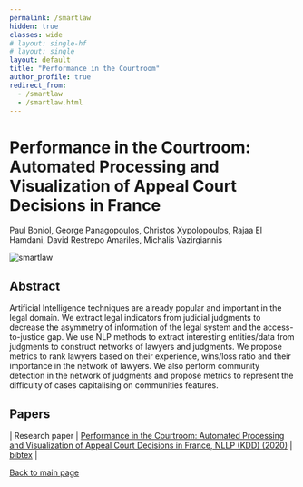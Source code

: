 ```yaml
---
permalink: /smartlaw
hidden: true
classes: wide
# layout: single-hf
# layout: single
layout: default
title: "Performance in the Courtroom"
author_profile: true
redirect_from: 
  - /smartlaw
  - /smartlaw.html
---
```


# Performance in the Courtroom: Automated Processing and Visualization of Appeal Court Decisions in France
Paul Boniol, George Panagopoulos, Christos Xypolopoulos, Rajaa El Hamdani, David Restrepo Amariles, Michalis Vazirgiannis


![smartlaw](https://boniolp.github.io/paulboniol/assets/img/smartlaw.jpg)

## Abstract


Artificial Intelligence techniques are already popular and important in the legal domain. 
We extract legal indicators from judicial judgments to decrease the asymmetry of information of the legal system and the access-to-justice gap. 
We use NLP methods to extract interesting entities/data from judgments to construct networks of lawyers and judgments. 
We propose metrics to rank lawyers based on their experience, wins/loss ratio and their importance in the network of lawyers. 
We also perform community detection in the network of judgments and propose metrics to represent the difficulty of cases capitalising on communities features.

## Papers

| Research paper | [Performance in the Courtroom: Automated Processing and Visualization of Appeal Court Decisions in France, NLLP (KDD) (2020)](http://ceur-ws.org/Vol-2645/paper2.pdf) | [bibtex](https://boniolp.github.io/paulboniol/assets/pdfs/smartlaw.txt) |

[Back to main page](https://boniolp.github.io/paulboniol)
